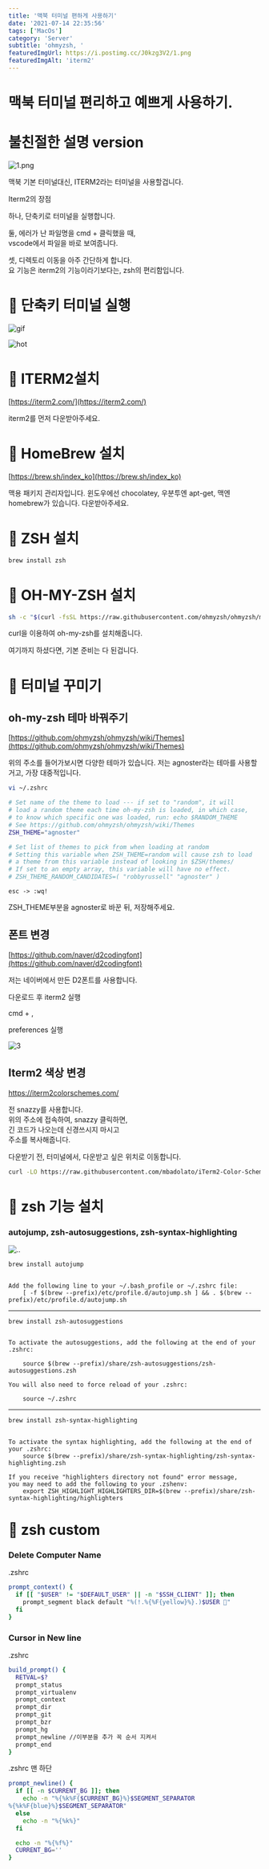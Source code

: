 ```yaml
---
title: '맥북 터미널 편하게 사용하기'
date: '2021-07-14 22:35:56'
tags: ['MacOs']
category: 'Server'
subtitle: 'ohmyzsh, '
featuredImgUrl: https://i.postimg.cc/J0kzg3V2/1.png
featuredImgAlt: 'iterm2'
---
```


# 맥북 터미널 편리하고 예쁘게 사용하기.

# 불친절한 설명 version

![1.png](https://i.postimg.cc/J0kzg3V2/1.png)

맥북 기본 터미널대신, ITERM2라는 터미널을 사용할겁니다.<br>

Iterm2의 장점

하나, 단축키로 터미널을 실행합니다.

둘, 에러가 난 파일명을 cmd + 클릭했을 때,<br>
vscode에서 파일을 바로 보여줍니다.

셋, 디렉토리 이동을 아주 간단하게 합니다.<br>
요 기능은 iterm2의 기능이라기보다는, zsh의 편리함입니다.

# 🥑 단축키 터미널 실행

![gif](https://i.postimg.cc/05nxf2Ms/2.gif)

![hot](https://i.postimg.cc/4yV41j0S/hot.png)

# 🥑 ITERM2설치

[https://iterm2.com/](https://iterm2.com/)

iterm2를 먼저 다운받아주세요.

# 🥑 HomeBrew 설치

[https://brew.sh/index_ko](https://brew.sh/index_ko)

맥용 패키지 관리자입니다.
윈도우에선 chocolatey, 우분투엔 apt-get, 맥엔 homebrew가 있습니다.
다운받아주세요.

# 🥑 ZSH 설치

```bash
brew install zsh
```

# 🥑 OH-MY-ZSH 설치

```bash
sh -c "$(curl -fsSL https://raw.githubusercontent.com/ohmyzsh/ohmyzsh/master/tools/install.sh)"
```

curl을 이용하여 oh-my-zsh를 설치해줍니다.

여기까지 하셨다면, 기본 준비는 다 된겁니다.

# 🥑 터미널 꾸미기

## oh-my-zsh 테마 바꿔주기

[https://github.com/ohmyzsh/ohmyzsh/wiki/Themes](https://github.com/ohmyzsh/ohmyzsh/wiki/Themes)

위의 주소를 들어가보시면 다양한 테마가 있습니다.
저는 agnoster라는 테마를 사용할 거고, 가장 대중적입니다.

```bash
vi ~/.zshrc
```

```bash
# Set name of the theme to load --- if set to "random", it will
# load a random theme each time oh-my-zsh is loaded, in which case,
# to know which specific one was loaded, run: echo $RANDOM_THEME
# See https://github.com/ohmyzsh/ohmyzsh/wiki/Themes
ZSH_THEME="agnoster"

# Set list of themes to pick from when loading at random
# Setting this variable when ZSH_THEME=random will cause zsh to load
# a theme from this variable instead of looking in $ZSH/themes/
# If set to an empty array, this variable will have no effect.
# ZSH_THEME_RANDOM_CANDIDATES=( "robbyrussell" "agnoster" )
```

```plain
esc -> :wq!
```

ZSH_THEME부분을 agnoster로 바꾼 뒤, 저장해주세요.

## 폰트 변경

[https://github.com/naver/d2codingfont](https://github.com/naver/d2codingfont)

저는 네이버에서 만든 D2폰트를 사용합니다.

다운로드 후 iterm2 실행

cmd + ,

preferences 실행

![3](https://i.postimg.cc/8cWjs7B9/3.png)

## Iterm2 색상 변경

https://iterm2colorschemes.com/

전 snazzy를 사용합니다. <br>
위의 주소에 접속하여, snazzy 클릭하면,<br>
긴 코드가 나오는데 신경쓰시지 마시고<br>
주소를 복사해줍니다.

다운받기 전, 터미널에서, 다운받고 싶은 위치로 이동합니다.

```bash
curl -LO https://raw.githubusercontent.com/mbadolato/iTerm2-Color-Schemes/master/schemes/Snazzy.itermcolors
```

# 🥑 zsh 기능 설치

### autojump, zsh-autosuggestions, zsh-syntax-highlighting

![..](https://i.postimg.cc/ZKNJtkV7/4.png)

```bash
brew install autojump

```

```plain

Add the following line to your ~/.bash_profile or ~/.zshrc file:
    [ -f $(brew --prefix)/etc/profile.d/autojump.sh ] && . $(brew --prefix)/etc/profile.d/autojump.sh

```

---

```
brew install zsh-autosuggestions
```

```plain

To activate the autosuggestions, add the following at the end of your .zshrc:

    source $(brew --prefix)/share/zsh-autosuggestions/zsh-autosuggestions.zsh

You will also need to force reload of your .zshrc:

    source ~/.zshrc
```

---

```bash
brew install zsh-syntax-highlighting
```

```plain

To activate the syntax highlighting, add the following at the end of your .zshrc:
    source $(brew --prefix)/share/zsh-syntax-highlighting/zsh-syntax-highlighting.zsh

If you receive "highlighters directory not found" error message,
you may need to add the following to your .zshenv:
    export ZSH_HIGHLIGHT_HIGHLIGHTERS_DIR=$(brew --prefix)/share/zsh-syntax-highlighting/highlighters
```

# 🥑 zsh custom

### Delete Computer Name

.zshrc

```bash
prompt_context() {
  if [[ "$USER" != "$DEFAULT_USER" || -n "$SSH_CLIENT" ]]; then
    prompt_segment black default "%(!.%{%F{yellow}%}.)$USER 🥑"
  fi
}
```

### Cursor in New line

.zshrc

```bash
build_prompt() {
  RETVAL=$?
  prompt_status
  prompt_virtualenv
  prompt_context
  prompt_dir
  prompt_git
  prompt_bzr
  prompt_hg
  prompt_newline //이부분을 추가 꼭 순서 지켜서
  prompt_end
}
```

.zshrc 맨 하단

```bash
prompt_newline() {
  if [[ -n $CURRENT_BG ]]; then
    echo -n "%{%k%F{$CURRENT_BG}%}$SEGMENT_SEPARATOR
%{%k%F{blue}%}$SEGMENT_SEPARATOR"
  else
    echo -n "%{%k%}"
  fi

  echo -n "%{%f%}"
  CURRENT_BG=''
}

```
